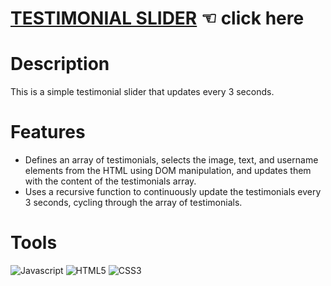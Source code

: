 # [TESTIMONIAL SLIDER](https://guavalines.github.io/Testimonial_Slider/) ☜ click here

# Description
This is a simple testimonial slider that updates every 3 seconds.

# Features
- Defines an array of testimonials, selects the image, text, and username elements from the HTML using DOM manipulation, and updates them with the content of the testimonials array.
- Uses a recursive function to continuously update the testimonials every 3 seconds, cycling through the array of testimonials.

# Tools

![Javascript](https://img.shields.io/badge/JavaScript-323330?style=for-the-badge&logo=javascript&logoColor=F7DF1E)
![HTML5](https://img.shields.io/badge/HTML5-E34F26?style=for-the-badge&logo=html5&logoColor=white)
![CSS3](https://img.shields.io/badge/CSS3-1572B6?style=for-the-badge&logo=css3&logoColor=white)
